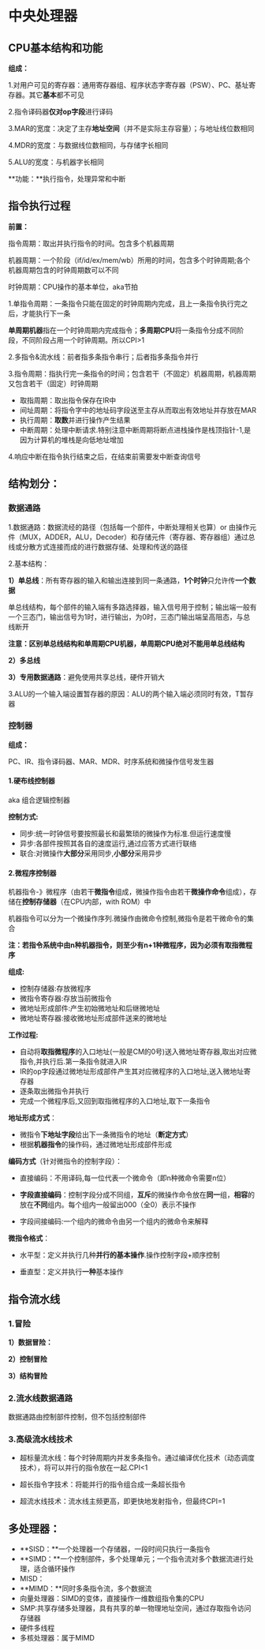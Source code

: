 # 中央处理器

## CPU基本结构和功能

**组成：**

1.对用户可见的寄存器：通用寄存器组、程序状态字寄存器（PSW）、PC、基址寄存器。其它**基本**都不可见

2.指令译码器**仅对op字段**进行译码

3.MAR的宽度：决定了主存**地址空间**（并不是实际主存容量）；与地址线位数相同

4.MDR的宽度：与数据线位数相同，与存储字长相同

5.ALU的宽度：与机器字长相同

**功能：**执行指令，处理异常和中断



## 指令执行过程

**前置：**

指令周期：取出并执行指令的时间。包含多个机器周期

机器周期：一个阶段（if/id/ex/mem/wb）所用的时间，包含多个时钟周期;各个机器周期包含的时钟周期数可以不同

时钟周期：CPU操作的基本单位，aka节拍





1.单指令周期：一条指令只能在固定的时钟周期内完成，且上一条指令执行完之后，才能执行下一条

**单周期机器**指在一个时钟周期内完成指令；**多周期CPU**将一条指令分成不同阶段，不同阶段占用一个时钟周期。所以CPI>1

2.多指令&流水线：前者指多条指令串行；后者指多条指令并行

3.指令周期：指执行完一条指令的时间；包含若干（不固定）机器周期，机器周期又包含若干（固定）时钟周期

- 取指周期：取出指令保存在IR中
- 间址周期：将指令字中的地址码字段送至主存从而取出有效地址并存放在MAR
- 执行周期：**取数**并进行操作产生结果
- 中断周期：处理中断请求.特别注意中断周期将断点进栈操作是栈顶指针-1,是因为计算机的堆栈是向低地址增加

4.响应中断在指令执行结束之后，在结束前需要发中断查询信号



## 结构划分：

### 数据通路

1.数据通路：数据流经的路径（包括每一个部件，中断处理相关也算）or 由操作元件（MUX，ADDER，ALU，Decoder）和存储元件（寄存器、寄存器组）通过总线或分散方式连接而成的进行数据存储、处理和传送的路径

2.基本结构：

**1）单总线**：所有寄存器的输入和输出连接到同一条通路，**1个时钟**只允许传**一个数据**

​						单总线结构，每个部件的输入端有多路选择器，输入信号用于控制；输出端一般有一个三态门，输出信号为1时，进行输出，为0时，三态门输出端呈高阻态，与总线断开

​						**注意：区别单总线结构和单周期CPU机器，单周期CPU绝对不能用单总线结构**

**2）多总线**

**3）专用数据通路**：避免使用共享总线，硬件开销大

3.ALU的一个输入端设置暂存器的原因：ALU的两个输入端必须同时有效，T暂存器



### 控制器

**组成：**

PC、IR、指令译码器、MAR、MDR、时序系统和微操作信号发生器

#### 1.硬布线控制器

aka 组合逻辑控制器





**控制方式:**

- 同步:统一时钟信号要按照最长和最繁琐的微操作为标准.但运行速度慢
- 异步:各部件按照其各自的速度运行,通过应答方式进行联络
- 联合:对微操作**大部分**采用同步,**小部分**采用异步



#### 2.微程序控制器

机器指令-》微程序（由若干**微指令**组成，微操作指令由若干**微操作命令**组成），存储在**控制存储器**（在CPU内部，with ROM）中

机器指令可以分为一个微操作序列.微操作由微命令控制,微指令是若干微命令的集合

**注：若指令系统中由n种机器指令，则至少有n+1种微程序，因为必须有取指微程序**

**组成:**

- 控制存储器:存放微程序
- 微指令寄存器:存放当前微指令
- 微地址形成部件:产生初始微地址和后继微地址
- 微地址寄存器:接收微地址形成部件送来的微地址



**工作过程:**

- 自动将**取指微程序**的入口地址(一般是CM的0号)送入微地址寄存器,取出对应微指令,并执行后.第一条指令就进入IR
- IR的op字段通过微地址形成部件产生其对应微程序的入口地址,送入微地址寄存器
- 逐条取出微指令并执行
- 完成一个微程序后,又回到取指微程序的入口地址,取下一条指令



**地址形成方式**：

- 微指令**下地址字段**给出下一条微指令的地址（**断定方式**）
- 根据**机器指令**的操作码，通过微地址形成部件形成



**编码方式**（针对微指令的控制字段）：

- 直接编码：不用译码,每一位代表一个微命令（即n种微命令需要n位）

- **字段直接编码**：控制字段分成不同组，**互斥**的微操作命令放在**同一**组，**相容**的放在**不同**组内。每个组内一般留出000（全0）表示不操作

- 字段间接编码:一个组内的微命令由另一个组内的微命令来解释

**微指令格式**：

- 水平型：定义并执行几种**并行的基本操作**.操作控制字段+顺序控制

- 垂直型：定义并执行**一种**基本操作



## 指令流水线

### 1.冒险

**1）数据冒险：**



**2）控制冒险**



**3）结构冒险**



### 2.流水线数据通路

数据通路由控制部件控制，但不包括控制部件



### 3.高级流水线技术

- 超标量流水线：每个时钟周期内并发多条指令。通过编译优化技术（动态调度技术），将可以并行的指令放在一起.CPI<1

- 超长指令字技术：将能并行的指令组合成一条超长指令

- 超流水线技术：流水线主频更高，即更快地发射指令，但最终CPI=1



## 多处理器：

- **SISD：**一个处理器一个存储器，一段时间只执行一条指令
- **SIMD：**一个控制部件，多个处理单元；一个指令流对多个数据流进行处理，适合循环操作
- MISD：
- **MIMD：**同时多条指令流，多个数据流
- 向量处理器：SIMD的变体，直接操作一维数组指令集的CPU 
- SMP:共享存储多处理器，具有共享的单一物理地址空间，通过存取指令访问存储器
- 硬件多线程
- 多核处理器：属于MIMD